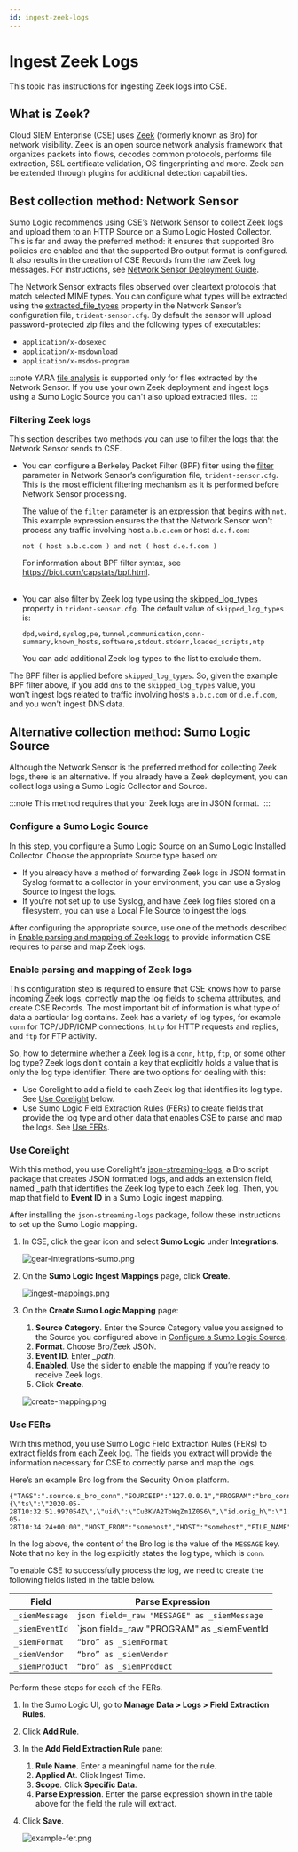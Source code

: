```yaml
---
id: ingest-zeek-logs
---
```


# Ingest Zeek Logs

This topic has instructions for ingesting Zeek logs into CSE. 

## What is Zeek?

Cloud SIEM Enterprise (CSE) uses [Zeek](https://zeek.org/) (formerly known as Bro) for network visibility. Zeek is an open source network analysis framework that organizes packets into flows, decodes common protocols, performs file extraction, SSL certificate validation, OS fingerprinting and more. Zeek can be extended through plugins for additional detection capabilities.

## Best collection method: Network Sensor

Sumo Logic recommends using CSE’s Network Sensor to collect Zeek logs and upload them to an HTTP Source on a Sumo Logic Hosted Collector. This is far and away the preferred method: it ensures that supported Bro policies are enabled and that the supported Bro output format is configured. It also results in the creation of CSE Records from the raw Zeek log messages. For instructions, see [Network Sensor Deployment Guide](11_Network_Sensor_Deployment_Guide.md "Network Sensor Deployment Guide"). 

The Network Sensor extracts files observed over cleartext protocols that match selected MIME types. You can configure what types will be extracted using the [extracted_file_types](11_Network_Sensor_Deployment_Guide.md "Network Sensor Deployment Guide") property in the Network Sensor’s configuration file,
`trident-sensor.cfg`. By default the sensor will upload password-protected zip files and the following types of executables:

* `application/x-dosexec`
* `application/x-msdownload`
* `application/x-msdos-program`

:::note
YARA [file analysis](../CSE_Rules/Import_YARA_Rules.md "Import YARA Rules") is supported only for files extracted by the Network Sensor. If you use
your own Zeek deployment and ingest logs using a Sumo Logic Source you can't also upload extracted files.  
:::

### Filtering Zeek logs

This section describes two methods you can use to filter the logs that the Network Sensor sends to CSE.

* You can configure a Berkeley Packet Filter (BPF) filter using the [filter](11_Network_Sensor_Deployment_Guide.md "Network Sensor Deployment Guide") parameter in Network Sensor’s configuration file, `trident-sensor.cfg`. This is the most efficient filtering mechanism as it is performed before Network Sensor processing.

    The value of the `filter` parameter is an expression that begins with `not`. This example expression ensures the that the Network Sensor won't process any traffic involving host `a.b.c.com` or host `d.e.f.com`: 
    
    `not ( host a.b.c.com ) and not ( host d.e.f.com )` 
    
    For information about BPF filter syntax, see https://biot.com/capstats/bpf.html.  
     
* You can also filter by Zeek log type using the [skipped_log_types](11_Network_Sensor_Deployment_Guide.md "Network Sensor Deployment Guide") property in `trident-sensor.cfg`. The default value of `skipped_log_types` is: 

   ```
   dpd,weird,syslog,pe,tunnel,communication,conn-summary,known_hosts,software,stdout.stderr,loaded_scripts,ntp
   ```
    
    You can add additional Zeek log types to the list to exclude them.

The BPF filter is applied before `skipped_log_types`. So, given the example BPF filter above, if you add `dns` to the `skipped_log_types` value, you won't ingest logs related to traffic involving hosts `a.b.c.com` or `d.e.f.com`, and you won't ingest DNS data.

## Alternative collection method: Sumo Logic Source 

Although the Network Sensor is the preferred method for collecting Zeek logs, there is an alternative. If you already have a Zeek deployment, you can collect logs using a Sumo Logic Collector and Source.

:::note
This method requires that your Zeek logs are in JSON format. 
:::

### Configure a Sumo Logic Source

In this step, you configure a Sumo Logic Source on an Sumo Logic Installed Collector. Choose the appropriate Source type based on:

* If you already have a method of forwarding Zeek logs in JSON format in Syslog format to a collector in your environment, you can use a Syslog Source to ingest the logs.
* If you’re not set up to use Syslog, and have Zeek log files stored on a filesystem, you can use a Local File Source to ingest the logs.

After configuring the appropriate source, use one of the methods described in [Enable parsing and mapping of Zeek logs](./Ingest_Zeek_Logs.md "Ingest Zeek Logs") to provide information CSE requires to parse and map Zeek logs.

### Enable parsing and mapping of Zeek logs

This configuration step is required to ensure that CSE knows how to parse incoming Zeek logs, correctly map the log fields to schema attributes, and create CSE Records. The most important bit of information is what type of data a particular log contains. Zeek has a variety of log types, for example `conn` for TCP/UDP/ICMP connections, `http` for HTTP requests and replies, and `ftp` for FTP activity.

So, how to determine whether a Zeek log is a `conn`, `http`, `ftp`, or some other log type? Zeek logs don’t contain a key that explicitly holds a value that is only the log type identifier. There are two options for dealing with this:

* Use Corelight to add a field to each Zeek log that identifies its log type. See [Use Corelight](./Ingest_Zeek_Logs.md "Ingest Zeek Logs") below.
* Use Sumo Logic Field Extraction Rules (FERs) to create fields that provide the log type and other data that enables CSE to parse and map the logs. See [Use FERs](./Ingest_Zeek_Logs.md "Ingest Zeek Logs").

### Use Corelight

With this method, you use Corelight’s [json-streaming-logs](https://github.com/corelight/json-streaming-logs), a Bro script package that creates JSON formatted logs, and adds an extension field, named \_path that identifies the Zeek log type to each Zeek log. Then, you map that field to **Event ID** in a Sumo Logic ingest mapping.

After installing the `json-streaming-logs` package, follow these instructions to set up the Sumo Logic mapping.

1. In CSE, click the gear icon and select **Sumo Logic** under **Integrations**.

    ![gear-integrations-sumo.png](/img/cloud-siem-enterprise/gear-integrations-sumo.png)
1. On the **Sumo Logic Ingest Mappings** page, click **Create**.

    ![ingest-mappings.png](/img/cloud-siem-enterprise/ingest-mappings.png)
1. On the **Create Sumo Logic Mapping** page: 

   1. **Source Category**. Enter the Source Category value you assigned to the Source you configured above in [Configure a Sumo Logic Source](./Ingest_Zeek_Logs.md "Ingest Zeek Logs"). 
   1. **Format**. Choose Bro/Zeek JSON. 
   1. **Event ID**. Enter *\_path*. 
   1. **Enabled**. Use the slider to enable the mapping if you’re ready to receive Zeek logs. 
   1. Click **Create**.    

    ![create-mapping.png](/img/cloud-siem-enterprise/create-mapping.png)

### Use FERs

With this method, you use Sumo Logic Field Extraction Rules (FERs) to extract fields from each Zeek log. The fields you extract will provide the information necessary for CSE to correctly parse and map the logs. 

Here’s an example Bro log from the Security Onion platform. 

```
{"TAGS":".source.s_bro_conn","SOURCEIP":"127.0.0.1","PROGRAM":"bro_conn","PRIORITY":"notice","MESSAGE":"{\"ts\":\"2020-05-28T10:32:51.997054Z\",\"uid\":\"Cu3KVA2TbWqZm1Z0S6\",\"id.orig_h\":\"1.2.3.4\",\"id.orig_p\":16030,\"id.resp_h\":\"5.6.7.8\",\"id.resp_p\":161,\"proto\":\"udp\",\"duration\":30.000317811965942,\"orig_bytes\":258,\"resp_bytes\":0,\"conn_state\":\"S0\",\"local_orig\":true,\"local_resp\":true,\"missed_bytes\":0,\"history\":\"D\",\"orig_pkts\":6,\"orig_ip_bytes\":426,\"resp_pkts\":0,\"resp_ip_bytes\":0,\"sensorname\":\"test\"}","ISODATE":"2020-05-28T10:34:24+00:00","HOST_FROM":"somehost","HOST":"somehost","FILE_NAME":"/nsm/bro/logs/current/conn.log","FACILITY":"user"}
```

In the log above, the content of the Bro log is the value of the `MESSAGE` key. Note that no key in the log explicitly states the log type, which is `conn`. 

To enable CSE to successfully process the log, we need to create the
following fields listed in the table below.

| Field          | Parse Expression                                                                                       |
|----------------|--------------------------------------------------------------------------------------------------------|
| `_siemMessage` | `json field=_raw "MESSAGE" as _siemMessage`                                                            |
| `_siemEventId` | `json field=_raw "PROGRAM" as _siemEventId | parse regex field=_siemEventId "bro_(\<_siemEventI\>.*)"` |
| `_siemFormat`  | `“bro” as _siemFormat`                                                                                 |
| `_siemVendor`  | `“bro” as _siemVendor`                                                                                 |
| `_siemProduct` | `“bro” as _siemProduct`                                                                                |

  
Perform these steps for each of the FERs.

1. In the Sumo Logic UI, go to **Manage Data \> Logs \> Field Extraction Rules**.
1. Click **Add Rule**.
1. In the **Add Field Extraction Rule** pane: 

   1. **Rule Name**. Enter a meaningful name for the rule. 
   1. **Applied At**. Click Ingest Time.  
   1. **Scope**. Click **Specific Data**.
   1. **Parse Expression**. Enter the parse expression shown in the table above for the field the rule will extract. 

1. Click **Save**.     

    ![example-fer.png](/img/cloud-siem-enterprise/example-fer.png)

